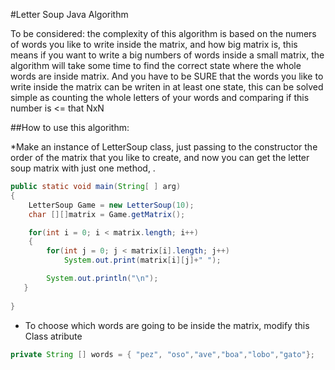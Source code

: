 #Letter Soup Java Algorithm 

To be considered: the complexity of this algorithm is based on the numers of words you like to write inside the matrix, 
and how big matrix is, this means if you want to write a big numbers of words inside a small matrix, 
the algorithm will take some time to find the correct state where the whole words are inside matrix. 
And you have to be SURE that the words you like to write inside the matrix can be writen in  at least one state, 
this can be solved simple as counting the whole letters of your words and comparing if this number is <= that NxN


##How to use this algorithm:

*Make an instance of LetterSoup class, just passing to the constructor the order of the matrix that you like to create, and now you can get the letter soup matrix with just one method, .

```java
public static void main(String[ ] arg)
{
    LetterSoup Game = new LetterSoup(10);
    char [][]matrix = Game.getMatrix();

    for(int i = 0; i < matrix.length; i++)
    {
        for(int j = 0; j < matrix[i].length; j++)
            System.out.print(matrix[i][j]+" "); 

        System.out.println("\n");
   }
            
}
```

* To choose which words are going to be inside the matrix, modify this Class atribute

```java
private String [] words = { "pez", "oso","ave","boa","lobo","gato"};
```
